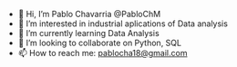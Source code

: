 - 👋 Hi, I’m Pablo Chavarria @PabloChM
- 👀 I’m interested in industrial aplications of Data analysis
- 🌱 I’m currently learning Data Analysis
- 💞️ I’m looking to collaborate on Python, SQL
- 📫 How to reach me: pablocha18@gmail.com

<!---
PabloChM/PabloChM is a ✨ special ✨ repository because its `README.md` (this file) appears on your GitHub profile.
You can click the Preview link to take a look at your changes.
--->
